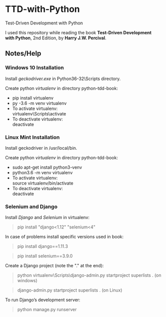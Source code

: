 # TTD-with-Python
Test-Driven Development with Python

I used this repository while reading the book **Test-Driven Development with Python**, 2nd Edition, by **Harry J.W. Percival**.


## Notes/Help

### Windows 10 Installation
Install *geckodriver.exe* in Python36-32\Scripts directory.

Create python *virtualenv* in directory python-tdd-book:
- pip install virtualenv
- py -3.6 -m venv virtualenv
- To activate virtualenv:  
  virtualenv\Scripts\activate  
- To deactivate virtualenv:  
  deactivate  

### Linux Mint Installation
Install geckodriver in /usr/local/bin.

Create python *virtualenv* in directory python-tdd-book:
- sudo apt-get install python3-venv
- python3.6 -m venv virtualenv
- To activate virtualenv:  
  source virtualenv/bin/activate
- To deactivate virtualenv:  
  deactivate  


### Selenium and Django

Install *Django* and *Selenium* in virtualenv:  
>pip install "django<1.12" "selenium<4"

In case of problems install specific versions used in book:
>pip install django==1.11.3

>pip install selenium==3.9.0

Create a Django project (note the "." at the end):  
>python virtualenv\Scripts\django-admin.py startproject superlists . (on windows)

>django-admin.py startproject superlists . (on Linux)

To run Django’s development server:  
>python manage.py runserver  